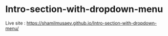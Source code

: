 # Intro-section-with-dropdown-menu
Live site : https://shamilmusaev.github.io/Intro-section-with-dropdown-menu/
